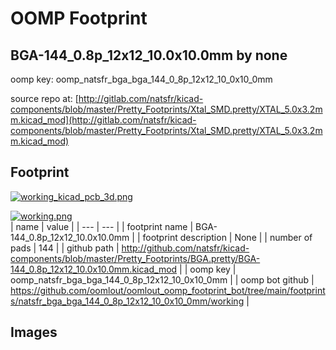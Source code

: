 # OOMP Footprint  
## BGA-144_0.8p_12x12_10.0x10.0mm  by none  
  
oomp key: oomp_natsfr_bga_bga_144_0_8p_12x12_10_0x10_0mm  
  
source repo at: [http://gitlab.com/natsfr/kicad-components/blob/master/Pretty_Footprints/Xtal_SMD.pretty/XTAL_5.0x3.2mm.kicad_mod](http://gitlab.com/natsfr/kicad-components/blob/master/Pretty_Footprints/Xtal_SMD.pretty/XTAL_5.0x3.2mm.kicad_mod)  
## Footprint  
  
[![working_kicad_pcb_3d.png](working_kicad_pcb_3d_600.png)](working_kicad_pcb_3d.png)  
  
[![working.png](working_600.png)](working.png)  
| name | value | 
| --- | --- | 
| footprint name | BGA-144_0.8p_12x12_10.0x10.0mm | 
| footprint description | None | 
| number of pads | 144 | 
| github path | http://github.com/natsfr/kicad-components/blob/master/Pretty_Footprints/BGA.pretty/BGA-144_0.8p_12x12_10.0x10.0mm.kicad_mod | 
| oomp key | oomp_natsfr_bga_bga_144_0_8p_12x12_10_0x10_0mm | 
| oomp bot github | https://github.com/oomlout/oomlout_oomp_footprint_bot/tree/main/footprints/natsfr_bga_bga_144_0_8p_12x12_10_0x10_0mm/working | 
## Images  

